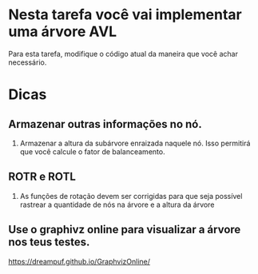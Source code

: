 # Nesta tarefa você vai implementar uma árvore AVL

Para esta tarefa, modifique o código atual da maneira que você achar necessário.

# Dicas
## Armazenar outras informações no nó.
1. Armazenar a altura da subárvore enraizada naquele nó. Isso permitirá que você calcule o fator de balanceamento.

## ROTR e ROTL
1. As funções de rotação devem ser corrigidas para que seja possível rastrear a quantidade de nós na árvore e a altura da árvore

## Use o graphivz online para visualizar a árvore nos teus testes.

https://dreampuf.github.io/GraphvizOnline/
